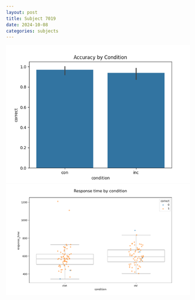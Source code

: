 ```yaml
---
layout: post
title: Subject 7019
date: 2024-10-08
categories: subjects
---
```


![](data/7019/run-5/7019_NF_acc.png)
![](data/7019/run-5/7019_NF_rt.png)
